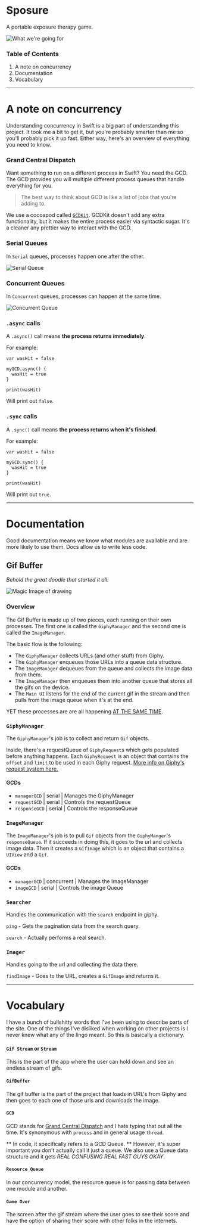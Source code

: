 # Sposure
A portable exposure therapy game.

![What we're going for](http://i.imgur.com/KwRhBx2.png)

### Table of Contents
1. A note on concurrency
2. Documentation
3. Vocabulary

---

# A note on concurrency

Understanding concurrency in Swift is a big part of understanding this
project. It took me a bit to get it, but you're probably smarter than me
so you'll probably pick it up fast. Either way, here's an overview of
everything you need to know.

### Grand Central Dispatch
Want something to run on a different process in Swift? You need the GCD.
The GCD provides you will multiple different process queues that handle
everything for you.

> The best way to think about GCD is like a list of jobs that you're adding
to.

We use a cocoapod called [`GCDKit`](https://cocoapods.org/pods/GCDKit). GCDKit
doesn't add any extra functionality, but it makes the entire process easier
via syntactic sugar. It's a cleaner any prettier way to interact with the GCD.

### Serial Queues

In `Serial` queues, processes happen one after the other.

![Serial Queue](http://www.raywenderlich.com/wp-content/uploads/2014/09/Serial-Queue-Swift.png)

### Concurrent Queues
In `Concurrent` queues, processes can happen at the same time.

![Concurrent Queue](http://www.raywenderlich.com/wp-content/uploads/2014/09/Concurrent-Queue-Swift.png)


### `.async` calls
A `.async()` call means **the process returns immediately**.

For example:

    var wasHit = false

    myGCD.async() {
      wasHit = true
    }

    print(wasHit)

Will print out `false`.

### `.sync` calls

A `.sync()` call means **the process returns when it's finished**.

For example:

    var wasHit = false

    myGCD.sync() {
      wasHit = true
    }

    print(wasHit)

Will print out `true`.

---

# Documentation
Good documentation means we know what modules are available and are more likely
to use them. Docs allow us to write less code.

## Gif Buffer

_Behold the great doodle that started it all:_

![Magic Image of drawing](http://i.imgur.com/gwWOLwR.jpg)

### Overview

The Gif Buffer is made up of two pieces, each running on their own processes.
The first one is called the `GiphyManager` and the second one is called the
`ImageManager`.

The basic flow is the following:
-  The `GiphyManager` collects URLs (and other stuff) from Giphy.
-  The `GiphyManager` enqueues those URLs into a queue data structure.
-  The `ImageManager` dequeues from the queue and collects the image data from them.
-  The `ImageManager` then enqueues them into another queue that stores all the gifs on the device.
-  The `Main UI` listens for the end of the current gif in the stream and then pulls from the image queue when it's at the end.

YET these processes are are all happening [AT THE SAME TIME](https://www.youtube.com/watch?v=bW7Op86ox9g).


### `GiphyManager`

The `GiphyManager`'s job is to collect and return `Gif` objects.

Inside, there's a requestQueue of `GiphyRequest`s which gets
populated before anything happens. Each `GiphyRequest` is an
object that contains the `offset` and `limit` to be used in
each Giphy request. [More info on Giphy's request system here.](https://github.com/Giphy/GiphyAPI#search-endpoint)

#### GCDs

- `managerGCD`  | serial | Manages the GiphyManager
- `requestGCD`  | serial | Controls the requestQueue
- `responseGCD` | serial | Controls the responseQueue

### `ImageManager`

The `ImageManager`'s job is to pull `Gif` objects from the
`GiphyManger`'s `responseQueue`. If it succeeds in doing this,
it goes to the url and collects image data. Then it creates a
`GifImage` which is an object that contains a `UIView` and
a `Gif`.

#### GCDs

- `managerGCD` | concurrent | Manages the ImageManager
- `imageGCD`   | serial     | Controls the image Queue

### `Searcher`

Handles the communication with the `search` endpoint in giphy.

`ping` - Gets the pagination data from  the search query.

`search` - Actually performs a real search.

### `Imager`

Handles going to the url and collecting the data there.

`findImage` - Goes to the URL, creates a `GifImage` and returns it.


---

# Vocabulary
I have a bunch of bullshitty words that I've been using to describe parts of the
site. One of the things I've disliked when working on other projects is I never
knew what any of the lingo meant. So this is basically a dictionary.

#### `Gif Stream` or `Stream`

This is the part of the app where the user can hold down and see an endless
stream of gifs.

#### `GifBuffer`

The gif buffer is the part of the project that loads in URL's from Giphy
and then goes to each one of those urls and downloads the image.

#### `GCD`

GCD stands for [Grand Central Dispatch](https://www.raywenderlich.com/79149/grand-central-dispatch-tutorial-swift-part-1) and I hate typing that out all the time.
It's synonymous with `process` and in general usage `thread`.

** In code, it specifically refers to a GCD Queue. ** However, it's super
important you don't actually call it just a queue. We also use a Queue
data structure and it gets _REAL CONFUSING REAL FAST GUYS OKAY_.

#### `Resource Queue`

In our concurrency model, the resource queue is for passing data between
one module and another.

#### `Game Over`

The screen after the gif stream where the user goes to see their score and
have the option of sharing their score with other folks in the internets.
